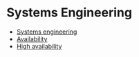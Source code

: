 # Systems Engineering
* [Systems engineering](https://en.wikipedia.org/wiki/Systems_engineering)
* [Availability](https://en.wikipedia.org/wiki/Availability)
* [High availability](https://en.wikipedia.org/wiki/High_availability)
